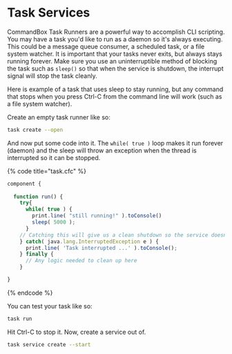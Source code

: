 # Task Services

CommandBox Task Runners are a powerful way to accomplish CLI scripting.  You may have a task you'd like to run as a daemon so it's always executing.  This could be a message queue consumer, a scheduled task, or a file system watcher.  It is important that your tasks never exits, but always stays running forever.  Make sure you use an uninterruptible method of blocking the task such as `sleep()` so that when the service is shutdown, the interrupt signal will stop the task cleanly. &#x20;

Here is example of a task that uses sleep to stay running, but any command that stops when you press Ctrl-C from the command line will work (such as a file system watcher).

Create an empty task runner like so:

```bash
task create --open
```

And now put some code into it.  The `while( true )` loop makes it run forever (daemon) and the sleep will throw an exception when the thread is interrupted so it can be stopped.

{% code title="task.cfc" %}
```javascript
component {
    
  function run() {
    try{
      while( true ) {
        print.line( "still running!" ).toConsole()
        sleep( 5000 );
      }
    // Catching this will give us a clean shutdown so the service doesn't show as failed
    } catch( java.lang.InterruptedException e ) {
      print.line( 'Task interrupted ...' ).toConsole();
    } finally {
      // Any logic needed to clean up here
    }

}
```
{% endcode %}

You can test your task like so:

```bash
task run
```

Hit Ctrl-C to stop it.  Now, create a service out of.

```bash
task service create --start
```

